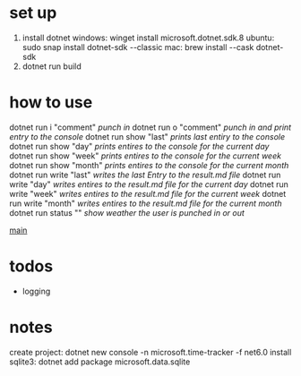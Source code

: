 # set up 
1. install dotnet
    windows: winget install microsoft.dotnet.sdk.8
    ubuntu:  sudo snap install dotnet-sdk --classic
    mac:     brew install --cask dotnet-sdk 
2. dotnet run build

# how to use
dotnet run i "comment"      *punch in*
dotnet run o "comment"      *punch in and print entry to the console*
dotnet run show "last"      *prints last entiry to the console*
dotnet run show "day"       *prints entires to the console for the current day*
dotnet run show "week"      *prints entires to the console for the current week*
dotnet run show "month"     *prints entires to the console for the current month*
dotnet run write "last"      *writes the last Entry to the result.md file*
dotnet run write "day"      *writes entires to the result.md file for the current day*
dotnet run write "week"     *writes entires to the result.md file for the current week*
dotnet run write "month"    *writes entires to the result.md file for the current month*
dotnet run status ""        *show weather the user is punched in or out*

[main](program.cs)

# todos 
- logging

# notes
create project: dotnet new console -n microsoft.time-tracker -f net6.0
install sqlite3: dotnet add package microsoft.data.sqlite
